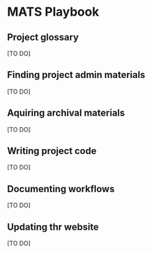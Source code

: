 # MATS Playbook

## Project glossary
[TO DO]

## Finding project admin materials

[TO DO]

## Aquiring archival materials

[TO DO]

## Writing project code

[TO DO]

## Documenting workflows

[TO DO]

## Updating thr website

[TO DO]
